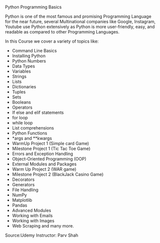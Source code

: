 Python Programming Basics 


Python is one of the most famous and promising Programming Language for the near future, several Multinational companies like Google, Instagram, Youtube use Python extensively as Python is more user-friendly, easy, and readable as compared to other Programming Languages.

In this Course we cover a variety of topics like: 
* Command Line Basics
* Installing Python
* Python Numbers
* Data Types
* Variables
* Strings
* Lists
* Dictionaries
* Tuples
* Sets
* Booleans
* Operators
* If else and elif statements
* for loop
* while loop
* List comprehensions
* Python Functions
* *args and **kwargs
* WarmUp Project 1 (Simple card Game)
* Milestone Project 1 (Tic Tac Toe Game)
* Errors and Exception Handling
* Object-Oriented Programming (OOP)
* External Modules and Packages
* Warm Up Project 2 (WAR game)
* Milestone Project 2 (BlackJack Casino Game)
* Decorators
* Generators
* File Handling
* NumPy
* Matplotlib
* Pandas
* Advanced Modules
* Working with Emails
* Working with Images
* Web Scraping and many more.

Source:Udemy
Instructor: Parv Shah